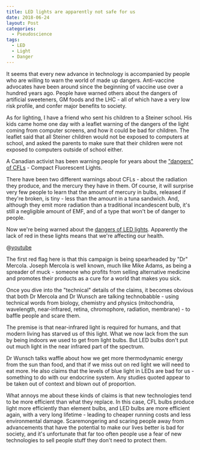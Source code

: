 ```yaml
---
title: LED lights are apparently not safe for us
date: 2018-06-24
layout: Post
categories:
  - Pseudoscience
tags:
  - LED
  - Light
  - Danger
---
```


It seems that every new advance in technology is accompanied by people who are willing to warn the world of made up dangers. Anti-vaccine advocates have been around since the beginning of vaccine use over a hundred years ago. People have warned others about the dangers of artificial sweeteners, GM foods and the LHC - all of which have a very low risk profile, and confer major benefits to society.

<!-- more -->

As for lighting, I have a friend who sent his children to a Steiner school. His kids came home one day with a leaflet warning of the dangers of the light coming from computer screens, and how it could be bad for children. The leaflet said that all Steiner children would not be exposed to computers at school, and asked the parents to make sure that their children were not exposed to computers outside of school either.

A Canadian activist has been warning people for years about the ["dangers" of CFLs](https://www.snopes.com/fact-check/cfl-light-bulbs-soft-attack/) - Compact Fluorescent Lights.

There have been two different warnings about CFLs - about the radiation they produce, and the mercury they have in them. Of course, it will surprise very few people to learn that the amount of mercury in bulbs, released if they're broken, is tiny - less than the amount in a tuna sandwich. And, although they emit more radiation than a traditional incandescent bulb, it's still a negligible amount of EMF, and of a type that won't be of danger to people.

Now we're being warned about the [dangers of LED lights](https://returntonow.net/2017/11/15/dark-side-led-lighting/). Apparently the lack of red in these lights means that we're affecting our health.

@[youtube](https://youtu.be/mOQ2SmaDLOY)

The first red flag here is that this campaign is being spearheaded by "Dr" Mercola. Joseph Mercola is well known, much like Mike Adams, as being a spreader of muck - someone who profits from selling alternative medicine and promotes their products as a cure for a world that makes you sick.

Once you dive into the "technical" details of the claims, it becomes obvious that both Dr Mercola and Dr Wunsch are talking technobabble - using technical words from biology, chemistry and physics (mitochondria, wavelength, near-infrared, retina, chromophore, radiation, membrane) - to baffle people and scare them.

The premise is that near-infrared light is required for humans, and that modern living has starved us of this light. What we now lack from the sun by being indoors we used to get from light bulbs. But LED bulbs don't put out much light in the near infrared part of the spectrum.

Dr Wunsch talks waffle about how we get more thermodynamic energy from the sun than food, and that if we miss out on red light we will need to eat more. He also claims that the levels of blue light in LEDs are bad for us - something to do with our endocrine system. Any studies quoted appear to be taken out of context and blown out of proportion.

What annoys me about these kinds of claims is that new technologies tend to be more efficient than what they replace. In this case, CFL bulbs produce light more efficiently than element bulbs, and LED bulbs are more efficient again, with a very long lifetime - leading to cheaper running costs and less environmental damage. Scaremongering and scaring people away from advancements that have the potential to make our lives better is bad for society, and it's unfortunate that far too often people use a fear of new technologies to sell people stuff they don't need to protect them.
